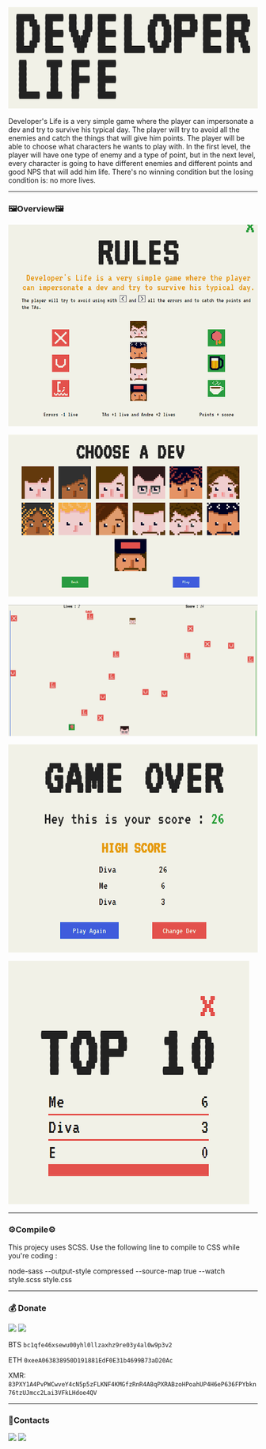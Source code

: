 ![img2](for_GitHub/Screenshot_0.png)

Developer's Life is a very simple game where the player can impersonate a dev and try to survive his typical day.
The player will try to avoid all the enemies and catch the things that will give him points.
The player will be able to choose what characters he wants to play with.
In the first level, the player will have one type of enemy and a type of point, but in the next level, every character is going to have different enemies and different points and good NPS that will add him life.
There's no winning condition but the losing condition is: no more lives.

---

### 🖼Overview🖼

![img2](for_GitHub/Screenshot_5.png)

![img2](for_GitHub/Screenshot_4.png)

![img2](for_GitHub/Screenshot_3.png)

![img2](for_GitHub/Screenshot_2.png)

![img1](for_GitHub/Screenshot_1.png)

---

### ⚙Compile⚙

This projecy uses SCSS. Use the following line to compile to CSS while you're coding :

node-sass --output-style compressed --source-map true --watch style.scss style.css

---

### 💰 Donate
   <a href="https://www.donationalerts.com/r/nick_vinesmoke"><img src="https://img.shields.io/badge/Donationalerts-F37623?style=for-the-badge&logo=Cash%20App&logoColor=white"></a>
   <a href="https://patreon.com/NickVinesmoke"><img src="https://img.shields.io/badge/Patreon-F96854?style=for-the-badge&logo=patreon&logoColor=white"></a>
   
   BTS <code>bc1qfe46xsewu00yhl0llzaxhz9re03y4al0w9p3v2</code>
  
  ETH <code>0xeeA063838950D191881EdF0E31b4699B73aD20Ac</code>
  
  XMR: <code>83PXY1A4PvPWCwveY4cN5p5zFLKNF4KMGfzRnR4A8qPXRABzoHPoahUP4H6eP636FPYbkn76tzUJmcc2Lai3VFkLHdoe4QV</code>

---
### 📲Contacts

<a href="https://github.com/Nick-Vinesmoke"><img src="https://img.shields.io/badge/GitHub-100000?style=for-the-badge&logo=github&logoColor=white"></a>
   <a href="https://discordapp.com/users/798503509522645012/"><img src="https://img.shields.io/badge/Discord-003E54?style=for-the-badge&logo=Discord&logoColor=white"></a>